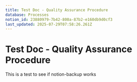 ```yaml
---
title: Test Doc - Quality Assurance Procedure
database: Processes
notion_id: 23880979-7b42-800a-87b2-e160db9d0cf3
last_updated: 2025-07-29T07:58:26.261Z
---
```


# Test Doc - Quality Assurance Procedure


This is a test to see if notion-backup works

